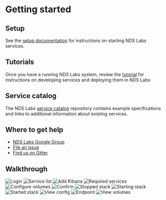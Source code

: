# Getting started

## Setup
See the [setup documentation](https://github.com/nds-org/ndslabs/blob/master/docs/setup.md) for instructions on starting NDS Labs services.

## Tutorials
Once you have a running NDS Labs system, review the [tutorial](https://github.com/nds-org/developer-tutorial) for instructions on developing services and deploying them in NDS Labs

## Service catalog

The NDS Labs [service catalog](https://github.com/nds-org/ndslabs-specs/) repository contains example specifications and links to additional information about existing services.

## Where to get help

* [NDS Labs Google Group](https://groups.google.com/forum/#!forum/ndslabs/)
* [File an issue](https://github.com/nds-org/ndslabs/issues)
* [Find us on Gitter](https://gitter.im/nds-org/ndslabs)

## Walkthrough

![Login](docs/images/quickstart/1login.png)
![Service list](docs/images/quickstart/2canvas.png)
![Add Kibana](docs/images/quickstart/3add.png)
![Required services](docs/images/quickstart/4add.png)
![Configure volumes](docs/images/quickstart/5volumes.png)
![Confirm](docs/images/quickstart/6confirm.png)
![Stopped stack](docs/images/quickstart/7stopped.png)
![Starting stack](docs/images/quickstart/8starting.png)
![Started stack](docs/images/quickstart/9started.png)
![View config](docs/images/quickstart/10config.png)
![Endpoint](docs/images/quickstart/11kibana.png)
![View volumes](docs/images/quickstart/12volume.png)

